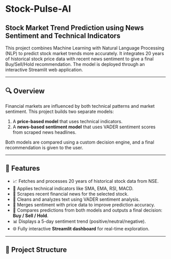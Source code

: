 # Stock-Pulse-AI

## Stock Market Trend Prediction using News Sentiment and Technical Indicators

This project combines Machine Learning with Natural Language Processing (NLP) to predict stock market trends more accurately. It integrates 20 years of historical stock price data with recent news sentiment to give a final Buy/Sell/Hold recommendation. The model is deployed through an interactive Streamlit web application.

---

## 🔍 Overview

Financial markets are influenced by both technical patterns and market sentiment. This project builds two separate models:
1. A **price-based model** that uses technical indicators.
2. A **news-based sentiment model** that uses VADER sentiment scores from scraped news headlines.

Both models are compared using a custom decision engine, and a final recommendation is given to the user.

---

## 🚀 Features

- 📈 Fetches and processes 20 years of historical stock data from NSE.
- 🧠 Applies technical indicators like SMA, EMA, RSI, MACD.
- 📰 Scrapes recent financial news for the selected stock.
- 🧾 Cleans and analyzes text using VADER sentiment analysis.
- 🔄 Merges sentiment with price data to improve prediction accuracy.
- 🧮 Compares predictions from both models and outputs a final decision: **Buy / Sell / Hold**.
- 📊 Displays a 5-day sentiment trend (positive/neutral/negative).
- 🌐 Fully interactive **Streamlit dashboard** for real-time exploration.

---

## 📁 Project Structure

